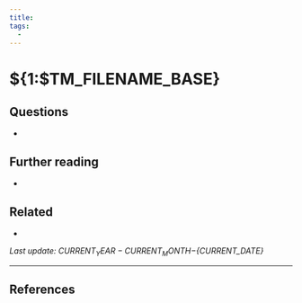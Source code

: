 ```yaml
---
title: 
tags:
  - 
---
```


# ${1:$TM_FILENAME_BASE}



## Questions
- 

## Further reading
- 

## Related
- 

*Last update: ${CURRENT_YEAR}-{CURRENT_MONTH}-${CURRENT_DATE}*

---

## References